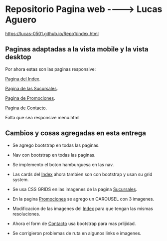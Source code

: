 # Repositorio Pagina web ----> Lucas Aguero
https://lucas-0501.github.io/Repo1/index.html
## Paginas adaptadas a la vista mobile y la vista desktop

Por ahora estas son las paginas responsive: 
    
[Pagina del Index](./index.html).

[Pagina de las Sucursales](./pages/sucursales.html).

[Pagina de Promociones](./pages/promociones.html).

[Pagina de Contacto](./pages/contacto.html).

Falta que sea responsive menu.html

## Cambios y cosas agregadas en esta entrega

* Se agrego bootstrap en todas las paginas.

* Nav con bootstrap en todas las paginas.

* Se implemento el boton hamburguesa en las nav.

* Las cards del [Index](./index.html) ahora tambien son con bootstrap y usan su grid system.

* Se usa CSS GRIDS en las imagenes de la pagina [Sucursales](./pages/sucursales.html).

* En la pagina [Promociones](./pages/promociones.html) se agrego un CAROUSEL con 3 imagenes.

* Modificacion de las imagenes del [Index](./index.html) para que tengan las mismas resoluciones.

* Ahora el form de [Contacto](./pages/contacto.html) usa bootstrap para mas prlijidad.

* Se corrigieron problemas de ruta en algunos links e imagenes.